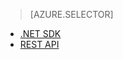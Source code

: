 > [AZURE.SELECTOR] 
- [.NET SDK](/en-us/documentation/articles/media-services-dotnet-configure-content-key-auth-policy/)
- [REST API](/en-us/documentation/articles/media-services-rest-configure-content-key-auth-policy)
